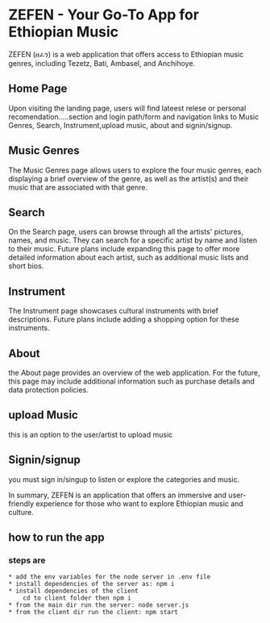 # ZEFEN - Your Go-To App for Ethiopian Music

ZEFEN (ዘፈን) is a web application that offers access to Ethiopian music genres, including Tezetz, Bati, Ambasel, and Anchihoye.

## Home Page

Upon visiting the landing page, users will find lateest relese or personal recomendation.....section and login path/form and navigation links to Music Genres, Search, Instrument,upload music, about and signin/signup.

## Music Genres

The Music Genres page allows users to explore the four music genres, each displaying a brief overview of the genre, as well as the artist(s) and their music that are associated with that genre.

## Search

On the Search page, users can browse through all the artists' pictures, names, and music. They can search for a specific artist by name and listen to their music. Future plans include expanding this page to offer more detailed information about each artist, such as additional music lists and short bios.

## Instrument

The Instrument page showcases cultural instruments with brief descriptions. Future plans include adding a shopping option for these instruments.

## About

the About page provides an overview of the web application. For the future, this page may include additional information such as purchase details and data protection policies.

## upload Music

this is an option to the user/artist to upload music

## Signin/signup

you must sign in/singup to listen or explore the categories and music.

In summary, ZEFEN is an application that offers an immersive and user-friendly experience for those who want to explore Ethiopian music and culture.

## how to run the app

### steps are

    * add the env variables for the node server in .env file
    * install dependencies of the server as: npm i
    * install dependencies of the client
        cd to client folder then npm i
    * from the main dir run the server: node server.js
    * from the client dir run the client: npm start
